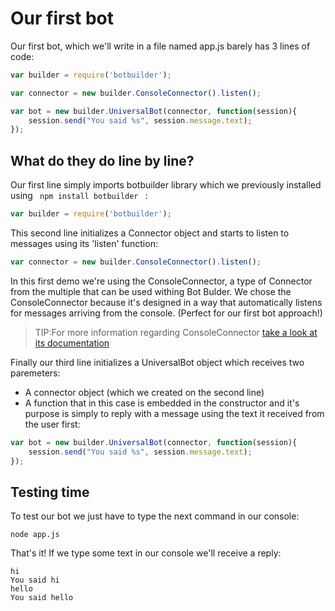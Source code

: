 # Our first bot #
Our first bot, which we'll write in a file named app.js barely has 3 lines of code:

```javascript
var builder = require('botbuilder');

var connector = new builder.ConsoleConnector().listen();

var bot = new builder.UniversalBot(connector, function(session){
    session.send("You said %s", session.message.text);
});
```

## What do they do line by line? ##

Our first line simply imports botbuilder library which we previously installed using
    ``` 
    npm install botbuilder 
    ```
:
```javascript
var builder = require('botbuilder');
```

This second line initializes a Connector object and starts to listen to messages using its 'listen' function:
```javascript
var connector = new builder.ConsoleConnector().listen();
```
In this first demo we're using the ConsoleConnector, a type of Connector from the multiple that can be used withing Bot Bulder. We chose the ConsoleConnector because it's designed in a way that automatically listens for messages arriving from the console. (Perfect for our first bot approach!)
> TIP:For more information regarding ConsoleConnector <a href="https://docs.botframework.com/en-us/node/builder/chat-reference/classes/_botbuilder_d_.consoleconnector.html">take a look at its documentation</a>

Finally our third line initializes a UniversalBot object which receives two paremeters:
- A connector object (which we created on the second line)
- A function that in this case is embedded in the constructor and it's purpose is simply to reply with a message using the text it received from the user first:

```javascript
var bot = new builder.UniversalBot(connector, function(session){
    session.send("You said %s", session.message.text);
});
```

## Testing time ##
To test our bot we just have to type the next command in our console:
```console
node app.js
```
That's it! If we type some text in our console we'll receive a reply:
```console
hi
You said hi
hello
You said hello
```